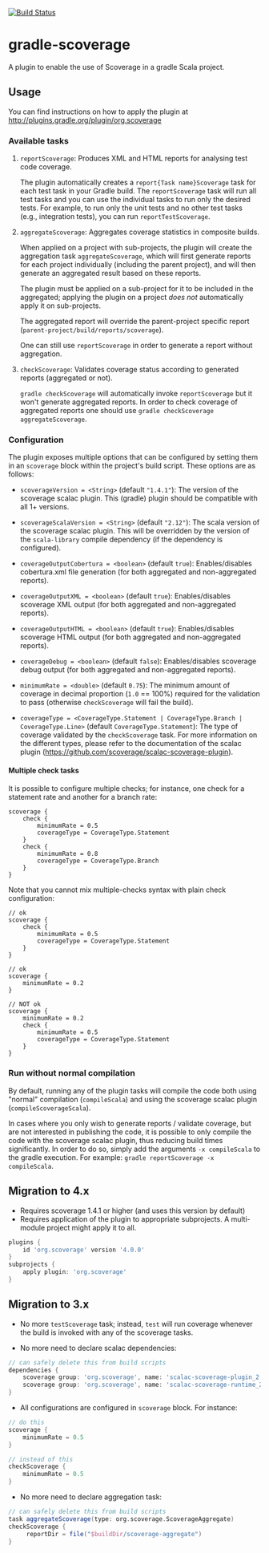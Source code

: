 [![Build Status](https://travis-ci.org/scoverage/gradle-scoverage.png?branch=master)](https://travis-ci.org/scoverage/gradle-scoverage)

gradle-scoverage
================
A plugin to enable the use of Scoverage in a gradle Scala project.

Usage
-----

You can find instructions on how to apply the plugin at http://plugins.gradle.org/plugin/org.scoverage

### Available tasks

1. `reportScoverage`: Produces XML and HTML reports for analysing test code coverage.

    The plugin automatically creates a `report{Task name}Scoverage` task for each test task in your
    Gradle build.  The `reportScoverage` task will run all test tasks and you can use the individual
    tasks to run only the desired tests.  For example, to run only the unit tests and no other test
    tasks (e.g., integration tests), you can run `reportTestScoverage`.

2. `aggregateScoverage`: Aggregates coverage statistics in composite builds.

    When applied on a project with sub-projects, the plugin will create the aggregation task `aggregateScoverage`, which
    will first generate reports for each project individually (including the parent project), and will then generate an
    aggregated result based on these reports.
    
    The plugin must be applied on a sub-project for it to be included in the aggregated; applying the plugin on a
    project _does not_ automatically apply it on sub-projects.   

    The aggregated report will override the parent-project specific report (`parent-project/build/reports/scoverage`).

    One can still use `reportScoverage` in order to generate a report without aggregation.

3. `checkScoverage`: Validates coverage status according to generated reports (aggregated or not).

    `gradle checkScoverage` will automatically invoke `reportScoverage` but it won't generate aggregated reports.
    In order to check coverage of aggregated reports one should use `gradle checkScoverage aggregateScoverage`.
    
### Configuration

The plugin exposes multiple options that can be configured by setting them in an `scoverage` block within the project's
build script. These options are as follows:

* `scoverageVersion = <String>` (default `"1.4.1"`): The version of the scoverage scalac plugin. This (gradle) plugin
should be compatible with all 1+ versions.

* `scoverageScalaVersion = <String>` (default `"2.12"`): The scala version of the scoverage scalac plugin. This will
be overridden by the version of the `scala-library` compile dependency (if the dependency is configured).
  
* `coverageOutputCobertura = <boolean>` (default `true`): Enables/disables cobertura.xml file generation (for both aggregated and non-aggregated reports).

* `coverageOutputXML = <boolean>` (default `true`): Enables/disables scoverage XML output (for both aggregated and non-aggregated reports).

* `coverageOutputHTML = <boolean>` (default `true`): Enables/disables scoverage HTML output (for both aggregated and non-aggregated reports).

* `coverageDebug = <boolean>` (default `false`): Enables/disables scoverage debug output (for both aggregated and non-aggregated reports).

* `minimumRate = <double>` (default `0.75`): The minimum amount of coverage in decimal proportion (`1.0` == 100%)
required for the validation to pass (otherwise `checkScoverage` will fail the build). 

* `coverageType = <CoverageType.Statement | CoverageType.Branch | CoverageType.Line>` (default `CoverageType.Statement`): The type of coverage validated by the
`checkScoverage` task. For more information on the different types, please refer to the documentation of the scalac
plugin (https://github.com/scoverage/scalac-scoverage-plugin).

#### Multiple check tasks

It is possible to configure multiple checks; for instance, one check for a statement rate and another for a branch rate:
```
scoverage {
    check {
        minimumRate = 0.5
        coverageType = CoverageType.Statement
    }
    check {
        minimumRate = 0.8
        coverageType = CoverageType.Branch
    }
}
```

Note that you cannot mix multiple-checks syntax with plain check configuration:
```
// ok
scoverage {
    check {
        minimumRate = 0.5
        coverageType = CoverageType.Statement
    }
}

// ok
scoverage {
    minimumRate = 0.2
}

// NOT ok
scoverage {
    minimumRate = 0.2
    check {
        minimumRate = 0.5
        coverageType = CoverageType.Statement
    }
}
``` 

### Run without normal compilation

By default, running any of the plugin tasks will compile the code both using "normal" compilation (`compileScala`)
and using the scoverage scalac plugin (`compileScoverageScala`).

In cases where you only wish to generate reports / validate coverage, but are not interested in publishing the code,
it is possible to only compile the code with the scoverage scalac plugin, thus reducing build times significantly.
In order to do so, simply add the arguments `-x compileScala` to the gradle execution.
For example: `gradle reportScoverage -x compileScala`.

Migration to 4.x
----------------

* Requires scoverage 1.4.1 or higher (and uses this version by default)
* Requires application of the plugin to appropriate subprojects. A multi-module project might apply it to all.

```groovy
plugins {
    id 'org.scoverage' version '4.0.0'
}
subprojects {
    apply plugin: 'org.scoverage'
}
```

Migration to 3.x
----------------

* No more `testScoverage` task; instead, `test` will run coverage whenever the build is invoked with any of the scoverage tasks.

* No more need to declare scalac dependencies:
```groovy
// can safely delete this from build scripts
dependencies {
    scoverage group: 'org.scoverage', name: 'scalac-scoverage-plugin_2.12', version: '1.3.1'
    scoverage group: 'org.scoverage', name: 'scalac-scoverage-runtime_2.12', version: '1.3.1'
}
```

* All configurations are configured in `scoverage` block. For instance:
```groovy
// do this
scoverage {
    minimumRate = 0.5
}

// instead of this
checkScoverage {
    minimumRate = 0.5
}
```

* No more need to declare aggregation task:
```groovy
// can safely delete this from build scripts
task aggregateScoverage(type: org.scoverage.ScoverageAggregate)
checkScoverage {
     reportDir = file("$buildDir/scoverage-aggregate")
}
```